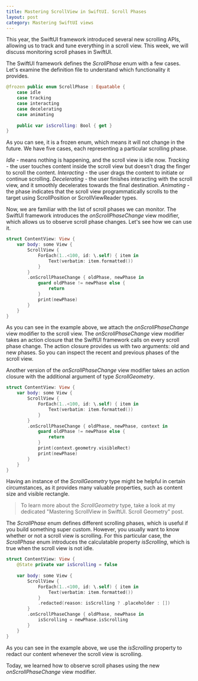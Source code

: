 ```yaml
---
title: Mastering ScrollView in SwiftUI. Scroll Phases
layout: post
category: Mastering SwiftUI views
---
```


This year, the SwiftUI framework introduced several new scrolling APIs, allowing us to track and tune everything in a scroll view. This week, we will discuss monitoring scroll phases in SwiftUI.

The SwiftUI framework defines the *ScrollPhase* enum with a few cases. Let's examine the definition file to understand which functionality it provides.

```swift
@frozen public enum ScrollPhase : Equatable {
    case idle
    case tracking
    case interacting
    case decelerating
    case animating
    
    public var isScrolling: Bool { get }
}
```

As you can see, it is a frozen enum, which means it will not change in the future. We have five cases, each representing a particular scrolling phase.

*Idle* - means nothing is happening, and the scroll view is idle now.
*Tracking* - the user touches content inside the scroll view but doesn't drag the finger to scroll the content. 
*Interacting* - the user drags the content to initiate or continue scrolling.
*Decelerating* - the user finishes interacting with the scroll view, and it smoothly decelerates towards the final destination. 
*Animating* - the phase indicates that the scroll view programmatically scrolls to the target using ScrollPosition or ScrollViewReader types.

Now, we are familiar with the list of scroll phases we can monitor. The SwiftUI framework introduces the *onScrollPhaseChange* view modifier, which allows us to observe scroll phase changes. Let's see how we can use it.

```swift
struct ContentView: View {
    var body: some View {
        ScrollView {
            ForEach(1..<100, id: \.self) { item in
                Text(verbatim: item.formatted())
            }
        }
        .onScrollPhaseChange { oldPhase, newPhase in
            guard oldPhase != newPhase else {
                return
            }
            print(newPhase)
        }
    }
}
```

As you can see in the example above, we attach the *onScrollPhaseChange* view modifier to the scroll view. The *onScrollPhaseChange* view modifier takes an action closure that the SwiftUI framework calls on every scroll phase change. The action closure provides us with two arguments: old and new phases. So you can inspect the recent and previous phases of the scroll view.

Another version of the *onScrollPhaseChange* view modifier takes an action closure with the additional argument of type *ScrollGeometry*. 

```swift
struct ContentView: View {
    var body: some View {
        ScrollView {
            ForEach(1..<100, id: \.self) { item in
                Text(verbatim: item.formatted())
            }
        }
        .onScrollPhaseChange { oldPhase, newPhase, context in
            guard oldPhase != newPhase else {
                return
            }
            print(context.geometry.visibleRect)
            print(newPhase)
        }
    }
}
```

Having an instance of the *ScrollGeometry* type might be helpful in certain circumstances, as it provides many valuable properties, such as content size and visible rectangle.

> To learn more about the *ScrollGeometry* type, take a look at my dedicated "Mastering ScrollView in SwiftUI. Scroll Geometry" post.

The *ScrollPhase* enum defines different scrolling phases, which is useful if you build something super custom. However, you usually want to know whether or not a scroll view is scrolling. For this particular case, the *ScrollPhase* enum introduces the calculatable property *isScrolling*, which is true when the scroll view is not idle.

```swift
struct ContentView: View {
    @State private var isScrolling = false
    
    var body: some View {
        ScrollView {
            ForEach(1..<100, id: \.self) { item in
                Text(verbatim: item.formatted())
            }
            .redacted(reason: isScrolling ? .placeholder : [])
        }
        .onScrollPhaseChange { oldPhase, newPhase in
            isScrolling = newPhase.isScrolling
        }
    }
}
```

As you can see in the example above, we use the *isScrolling* property to redact our content whenever the scroll view is scrolling.

Today, we learned how to observe scroll phases using the new *onScrollPhaseChange* view modifier.
